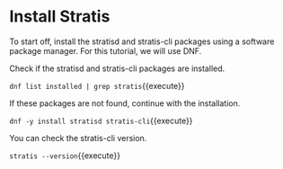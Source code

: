 # Install Stratis

To start off, install the stratisd and stratis-cli packages using a software package manager. For this tutorial, we will use DNF.

Check if the stratisd and stratis-cli packages are installed.

`dnf list installed | grep stratis`{{execute}}

If these packages are not found, continue with the installation.

`dnf -y install stratisd stratis-cli`{{execute}}

You can check the stratis-cli version.

`stratis --version`{{execute}}
